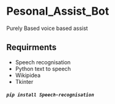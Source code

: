 # Pesonal_Assist_Bot
Purely Based voice based assist 
## Requirments
* Speech recognisation
* Python text to speech
* Wikipidea
* Tkinter
##### ``` pip install Speech-recognisation ```
